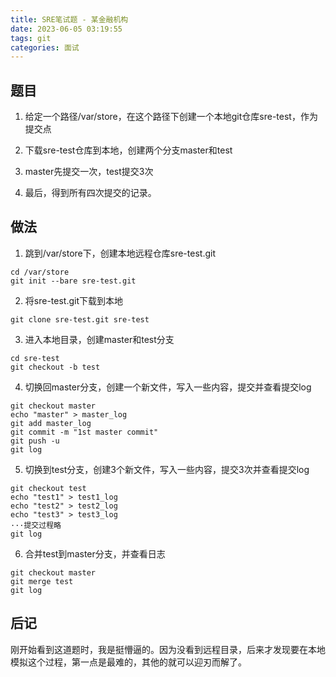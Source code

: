 ```yaml
---
title: SRE笔试题 - 某金融机构
date: 2023-06-05 03:19:55
tags: git
categories: 面试
---
```




## 题目

1. 给定一个路径/var/store，在这个路径下创建一个本地git仓库sre-test，作为提交点

2. 下载sre-test仓库到本地，创建两个分支master和test

3. master先提交一次，test提交3次

4. 最后，得到所有四次提交的记录。



## 做法

1. 跳到/var/store下，创建本地远程仓库sre-test.git

```shell
cd /var/store
git init --bare sre-test.git
```



2. 将sre-test.git下载到本地

```shell
git clone sre-test.git sre-test
```



3. 进入本地目录，创建master和test分支

```shell
cd sre-test
git checkout -b test
```



4. 切换回master分支，创建一个新文件，写入一些内容，提交并查看提交log

```shell
git checkout master
echo "master" > master_log
git add master_log
git commit -m "1st master commit"
git push -u
git log
```



5. 切换到test分支，创建3个新文件，写入一些内容，提交3次并查看提交log

```shell
git checkout test
echo "test1" > test1_log
echo "test2" > test2_log
echo "test3" > test3_log
···提交过程略
git log
```



6. 合并test到master分支，并查看日志

```shell
git checkout master
git merge test
git log
```





## 后记

刚开始看到这道题时，我是挺懵逼的。因为没看到远程目录，后来才发现要在本地模拟这个过程，第一点是最难的，其他的就可以迎刃而解了。
